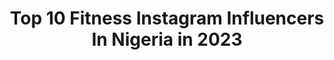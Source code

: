 ---
title: Top 10 Fitness Instagram Influencers In Nigeria in 2023
description: >-
  Find top fitness Instagram influencers in Nigeria in 2023. Most popular hashtags: #endsars #endpolicebrutality #endswat #staysafe.
platform: Instagram
hits: 43
text_top: Discover the top-rated Instagram influencers on inBeat.
text_bottom: Our search engine aggregates 43 Instagram influencers like this in Nigeria for you to pitch.
profiles:
  - username: "lateefwahbson"
    fullname: >-
      Wahab Lateef
    bio: >-
      🇳🇬⚽️ ▪ Winger/Striker ▪ Model ▪ Brand | Fitness | Lifestyle | Fashion ▪ COLLABS | PROMOTIONS (DM/EMAIL) Watch my highlight video⚽👇
    location: "Nigeria"
    followers: 9541
    engagement: 823
    commentsToLikes: 0.119459
    id: ck0tze8pyq0zm0i19kaytuda3
    verified: false
    hashtags: "#cleatworld, #mercurical, #vamesuhype, #cleatnation"
  - username: "divamaka"
    fullname: >-
      Amaka Oguike Brendalyne
    bio: >-
      Saved by Grace, through Faith 💫 Fitness Enthusiast 💪🏼 Brand Influencer Content Creator
    location: "Nigeria"
    followers: 9775
    engagement: 667
    commentsToLikes: 0.160735
    id: ck5hqv4k7trxb0i117dpfciyg
    verified: false
    hashtags: "#highfashion, #holiday, #model, #work"
  - username: "blaqcoffeegram"
    fullname: >-
      Dozie
    bio: >-
      Blaqcoffee Lifestyle. Hospitality || Entertainment || Fitness.
    location: "Nigeria"
    followers: 3299
    engagement: 1375
    commentsToLikes: 0.067328
    id: ckaoww97faqcg0i78lk9vp9rd
    verified: false
    hashtags: "#adventure, #blaqcoffee, #8bouts, #positivevibes"
  - username: "zmariebeauty"
    fullname: >-
      ᏃᎪᏆNᎪᏴ 🇸🇱🇬🇳
    bio: >-
      •D(M)V 📍 •Natural Hair ✨ •Fitness 💪🏾 •YouTube Channel 🎥: ZmarieBeauty 👇🏾Check Me Out 👇🏾
    location: "Nigeria"
    followers: 10906
    engagement: 1790
    commentsToLikes: 0.029532
    id: ck0twog7tg5wg0i19up5sti3j
    verified: false
    hashtags: "#untiltomorrow, #carchronicles"
  - username: "officialmakepeace"
    fullname: >-
      Ugbojiaku Makepeace Micheal
    bio: >-
      Founder @bodytransformation_ng Fitness Enthusiast, Foodie, animal lover.
    location: "Nigeria"
    followers: 12919
    engagement: 259
    commentsToLikes: 0.113973
    id: ck55kas5oyvs40i11uztfwtrg
    verified: false
    hashtags: "#covid, #stayhome, #staysafe, #reformnigeria"
  - username: "msima__"
    fullname: >-
      Ima | Health Coach |📍Lagos 🇳🇬
    bio: >-
      “Willpower knows no obstacles” CELEBRITY/ISSA CPT CEO 👉🏽BodybyIma Fitness LTD ✨PERSONAL TRAINING ✨ONLINE COACHING 📞📧 👻 ima_ima @bodybyima #fitness
    location: "Nigeria"
    followers: 13479
    engagement: 866
    commentsToLikes: 0.073253
    id: ckapc4ojl2ghf0i785mvbw6nj
    verified: false
    hashtags: "#thesweatlife, #fitnessmotivation, #bodybyima, #healthcoach"
  - username: "uzoosimkpa"
    fullname: >-
      UZO O. OSIMKPA
    bio: >-
      ACTOR | DIRECTOR | PRODUCER FITNESS ENTHUSIAST ENTREPRENEUR CEO: @trimyourcloset_ @lagosthriftly
    location: "Nigeria"
    followers: 75619
    engagement: 99
    commentsToLikes: 0.047920
    id: ck5c4qdae1viu0i11a07knpwb
    verified: false
    hashtags: "#uzorazor, #stayhome, #endsars, #endswat"
  - username: "lolaogunnaike"
    fullname: >-
      Lola Ogunnaike
    bio: >-
      Journalist/People TV Anchor/CNN and MSNBC commentator/CouchSurfing Host/Writer/Producer/ProudMommyAndWife/FitnessLover
    location: "Nigeria"
    followers: 27316
    engagement: 162
    commentsToLikes: 0.074062
    id: ck6ubje0u9xce0j713goky8az
    verified: true
    hashtags: "#endsars, #lekkitollgate, #couchsurfing, #lagos"
  - username: "jazzyogaga"
    fullname: >-
      👑JAZZY 👑
    bio: >-
      ♋️ Fitness/Fashion enthusiast @jazz_fittt Black and unapologetic
    location: "Nigeria"
    followers: 16950
    engagement: 528
    commentsToLikes: 0.038572
    id: ck8szwiuppz450j78dg9glcgw
    verified: false
    hashtags: "#endpolicebrutality, #endsars, #endswat, #endbadgovernment"
  - username: "emmanuelumohjr_"
    fullname: >-
      
    bio: >-
      MISTER AFRICA Int’l ‘19/20 Model•Travel•Fitness•Realtor Mr. Ideal Nigeria ’19 Face of NICE(uniport)’18 @bodylab_official @houseoftwitch
    location: "Nigeria"
    followers: 18026
    engagement: 352
    commentsToLikes: 0.045215
    id: ck5c4r36q1x5y0i11bobitut4
    verified: false
    hashtags: "#africanking, #model, #misterafricainternational, #travel"
---